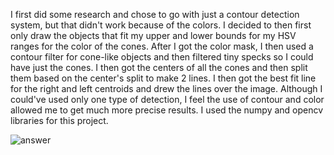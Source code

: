 I first did some research and chose to go with just a contour detection system, but that didn't work because of the colors. I decided to then first only draw the objects that fit my upper and lower bounds for my HSV ranges for the color of the cones. After I got the color mask, I then used a contour filter for cone-like objects and then filtered tiny specks so I could have just the cones. I then got the centers of all the cones and then split them based on the center's split to make 2 lines. I then got the best fit line for the right and left centroids and drew the lines over the image. Although I could've used only one type of detection, I feel the use of contour and color allowed me to get much more precise results. I used the numpy and opencv libraries for this project.


![answer](images/answer.png)
